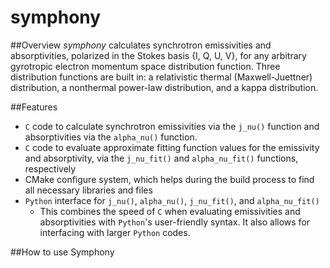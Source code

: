 # symphony

##Overview
*symphony* calculates synchrotron emissivities and absorptivities, polarized in the Stokes basis {I, Q, U, V}, for any arbitrary gyrotropic electron momentum space distribution function.  Three distribution functions are built in: a relativistic thermal (Maxwell-Juettner) distribution, a nonthermal power-law distribution, and a kappa distribution.  

##Features
* `C` code to calculate synchrotron emissivities via the `j_nu()` function and absorptivities via the `alpha_nu()` function.
* `C` code to evaluate approximate fitting function values for the emissivity and absorptivity, via the `j_nu_fit()` and `alpha_nu_fit()` functions, respectively
* CMake configure system, which helps during the build process to find all necessary libraries and files
* `Python` interface for `j_nu()`, `alpha_nu()`, `j_nu_fit()`, and `alpha_nu_fit()`
  * This combines the speed of `C` when evaluating emissivities and absorptivities with `Python`'s user-friendly syntax.  It also allows for interfacing with larger `Python` codes.

##How to use Symphony
